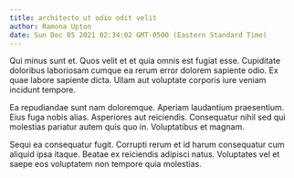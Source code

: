 ```yaml
---
title: architecto ut odio odit velit
author: Ramona Upton
date: Sun Dec 05 2021 02:34:02 GMT-0500 (Eastern Standard Time)
---
```

Qui minus sunt et. Quos velit et et quia omnis est fugiat esse. Cupiditate doloribus laboriosam cumque ea rerum error dolorem sapiente odio. Ex quae labore sapiente dicta. Ullam aut voluptate corporis iure veniam incidunt tempore.

 Ea repudiandae sunt nam doloremque. Aperiam laudantium praesentium. Eius fuga nobis alias. Asperiores aut reiciendis. Consequatur nihil sed qui molestias pariatur autem quis quo in. Voluptatibus et magnam.

 Sequi ea consequatur fugit. Corrupti rerum et id harum consequatur cum aliquid ipsa itaque. Beatae ex reiciendis adipisci natus. Voluptates vel et saepe eos voluptatem non tempore quia molestias.